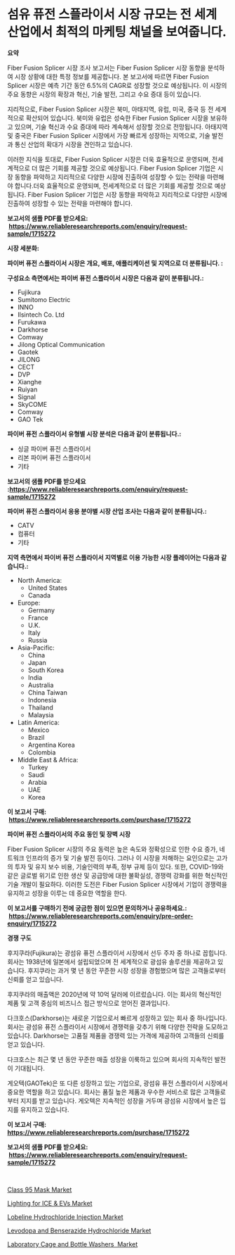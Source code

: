 <p><h1>섬유 퓨전 스플라이서 시장 규모는 전 세계 산업에서 최적의 마케팅 채널을 보여줍니다.</h1></p><p><strong>요약</strong></p>
<p><p>Fiber Fusion Splicer 시장 조사 보고서는 Fiber Fusion Splicer 시장 동향을 분석하여 시장 상황에 대한 특정 정보를 제공합니다. 본 보고서에 따르면 Fiber Fusion Splicer 시장은 예측 기간 동안 6.5%의 CAGR로 성장할 것으로 예상됩니다. 이 시장의 주요 동향은 시장의 확장과 혁신, 기술 발전, 그리고 수요 증대 등이 있습니다.</p><p>지리적으로, Fiber Fusion Splicer 시장은 북미, 아태지역, 유럽, 미국, 중국 등 전 세계적으로 확산되어 있습니다. 북미와 유럽은 성숙한 Fiber Fusion Splicer 시장을 보유하고 있으며, 기술 혁신과 수요 증대에 따라 계속해서 성장할 것으로 전망됩니다. 아태지역 및 중국은 Fiber Fusion Splicer 시장에서 가장 빠르게 성장하는 지역으로, 기술 발전과 통신 산업의 확대가 시장을 견인하고 있습니다.</p><p>이러한 지식을 토대로, Fiber Fusion Splicer 시장은 더욱 효율적으로 운영되며, 전세계적으로 더 많은 기회를 제공할 것으로 예상됩니다. Fiber Fusion Splicer 기업은 시장 동향을 파악하고 지리적으로 다양한 시장에 진출하여 성장할 수 있는 전략을 마련해야 합니다.더욱 효율적으로 운영되며, 전세계적으로 더 많은 기회를 제공할 것으로 예상됩니다. Fiber Fusion Splicer 기업은 시장 동향을 파악하고 지리적으로 다양한 시장에 진출하여 성장할 수 있는 전략을 마련해야 합니다.</p></p>
<p><strong>보고서의 샘플 PDF를 받으세요: &nbsp;<a href="https://www.reliableresearchreports.com/enquiry/request-sample/1715272">https://www.reliableresearchreports.com/enquiry/request-sample/1715272</a></strong></p>
<p><strong>시장 세분화:</strong></p>
<p><strong> 파이버 퓨전 스플라이서 시장은 개요, 배포, 애플리케이션 및 지역으로 더 분류됩니다. :</strong></p>
<p><strong>구성요소 측면에서는 파이버 퓨전 스플라이서 시장은 다음과 같이 분류됩니다.:</strong></p>
<p><ul><li>Fujikura</li><li>Sumitomo Electric</li><li>INNO</li><li>Ilsintech Co. Ltd</li><li>Furukawa</li><li>Darkhorse</li><li>Comway</li><li>Jilong Optical Communication</li><li>Gaotek</li><li>JILONG</li><li>CECT</li><li>DVP</li><li>Xianghe</li><li>Ruiyan</li><li>Signal</li><li>SkyCOME</li><li>Comway</li><li>GAO Tek</li></ul></p>
<p><strong> 파이버 퓨전 스플라이서 유형별 시장 분석은 다음과 같이 분류됩니다.:</strong></p>
<p><ul><li>싱글 파이버 퓨전 스플라이서</li><li>리본 파이버 퓨전 스플라이서</li><li>기타</li></ul></p>
<p><strong>보고서의 샘플 PDF를 받으세요 :<a href="https://www.reliableresearchreports.com/enquiry/request-sample/1715272">https://www.reliableresearchreports.com/enquiry/request-sample/1715272</a></strong></p>
<p><strong> 파이버 퓨전 스플라이서 응용 분야별 시장 산업 조사는 다음과 같이 분류됩니다.:</strong></p>
<p><ul><li>CATV</li><li>컴퓨터</li><li>기타</li></ul></p>
<p><strong>지역 측면에서 파이버 퓨전 스플라이서 지역별로 이용 가능한 시장 플레이어는 다음과 같습니다.:</strong></p>
<p><ul>
    <li>
        North America:
        <ul>
            <li>United States</li>
            <li>Canada</li>
        </ul>
    </li>
    <li>
        Europe:
        <ul>
            <li>Germany</li>
            <li>France</li>
            <li>U.K.</li>
            <li>Italy</li>
            <li>Russia</li>
        </ul>
    </li>
    <li>
        Asia-Pacific:
        <ul>
            <li>China</li>
            <li>Japan</li>
            <li>South Korea</li>
            <li>India</li>
            <li>Australia</li>
            <li>China Taiwan</li>
            <li>Indonesia</li>
            <li>Thailand</li>
            <li>Malaysia</li>
        </ul>
    </li>
    <li>
        Latin America:
        <ul>
            <li>Mexico</li>
            <li>Brazil</li>
            <li>Argentina Korea</li>
            <li>Colombia</li>
        </ul>
    </li>
    <li>
        Middle East & Africa:
        <ul>
            <li>Turkey</li>
            <li>Saudi</li>
            <li>Arabia</li>
            <li>UAE</li>
            <li>Korea</li>
        </ul>
    </li>
    </ul></p>
<p><strong>이 보고서 구매: &nbsp;<a href="https://www.reliableresearchreports.com/purchase/1715272">https://www.reliableresearchreports.com/purchase/1715272</a></strong></p>
<p><strong>파이버 퓨전 스플라이서의 주요 동인 및 장벽 시장</strong></p>
<p><p>Fiber Fusion Splicer 시장의 주요 동력은 높은 속도와 정확성으로 인한 수요 증가, 네트워크 인프라의 증가 및 기술 발전 등이다. 그러나 이 시장을 저해하는 요인으로는 고가의 투자 및 유지 보수 비용, 기술인력의 부족, 정부 규제 등이 있다. 또한, COVID-19와 같은 글로벌 위기로 인한 생산 및 공급망에 대한 불확실성, 경쟁력 강화를 위한 혁신적인 기술 개발이 필요하다. 이러한 도전은 Fiber Fusion Splicer 시장에서 기업이 경쟁력을 유지하고 성장을 이루는 데 중요한 역할을 한다.</p></p>
<p><strong>이 보고서를 구매하기 전에 궁금한 점이 있으면 문의하거나 공유하세요.: &nbsp;<a href="https://www.reliableresearchreports.com/enquiry/pre-order-enquiry/1715272">https://www.reliableresearchreports.com/enquiry/pre-order-enquiry/1715272</a></strong></p>
<p><strong>경쟁 구도</strong></p>
<p><p>후지쿠라(Fujikura)는 광섬유 퓨전 스플라이서 시장에서 선두 주자 중 하나로 꼽힙니다. 회사는 1938년에 일본에서 설립되었으며 전 세계적으로 광섬유 솔루션을 제공하고 있습니다. 후지쿠라는 과거 몇 년 동안 꾸준한 시장 성장을 경험했으며 많은 고객들로부터 신뢰를 얻고 있습니다.</p><p>후지쿠라의 매출액은 2020년에 약 10억 달러에 이르렀습니다. 이는 회사의 혁신적인 제품 및 고객 중심의 비즈니스 접근 방식으로 얻어진 결과입니다.</p><p>다크호스(Darkhorse)는 새로운 기업으로서 빠르게 성장하고 있는 회사 중 하나입니다. 회사는 광섬유 퓨전 스플라이서 시장에서 경쟁력을 갖추기 위해 다양한 전략을 도모하고 있습니다. Darkhorse는 고품질 제품을 경쟁력 있는 가격에 제공하여 고객들의 신뢰를 얻고 있습니다.</p><p>다크호스는 최근 몇 년 동안 꾸준한 매출 성장을 이룩하고 있으며 회사의 지속적인 발전이 기대됩니다.</p><p>게오텍(GAOTek)은 또 다른 성장하고 있는 기업으로, 광섬유 퓨전 스플라이서 시장에서 중요한 역할을 하고 있습니다. 회사는 품질 높은 제품과 우수한 서비스로 많은 고객들로부터 지지를 받고 있습니다. 게오텍은 지속적인 성장을 거두며 광섬유 시장에서 높은 입지를 유지하고 있습니다.</p></p>
<p><strong>이 보고서 구매: &nbsp; <a href="https://www.reliableresearchreports.com/purchase/1715272">https://www.reliableresearchreports.com/purchase/1715272</a></strong></p>
<p><strong>보고서의 샘플 PDF를 받으세요: &nbsp;<a href="https://www.reliableresearchreports.com/enquiry/request-sample/1715272">https://www.reliableresearchreports.com/enquiry/request-sample/1715272</a></strong><strong></strong></p>
<p>&nbsp;</p>
<p><p><a href="https://view.publitas.com/reportprime-1/class-95-mask-market-size-share-trends-analysis-report-by-material-by-type-by-end-user-by-region-and-segment-forecasts-2024-2031/">Class 95 Mask Market</a></p><p><a href="https://view.publitas.com/reportprime-1/lighting-for-ice-evs-market-centers-on-aspects-such-as-market-growth-market-share-market-opportunity-and-projected-forecasts-spanning-from-2024-to-2031/">Lighting for ICE & EVs Market</a></p><p><a href="https://circular-yam-9b9.notion.site/Lobeline-Hydrochloride-Injection-Market-Analysis-and-Market-Size-Global-Industry-Overview-Market-S-8025d15a79094173b7cf88a0fa78ae7f">Lobeline Hydrochloride Injection Market</a></p><p><a href="https://copper-carbon-84f.notion.site/Global-Levodopa-and-Benserazide-Hydrochloride-Market-by-Types-Applications-and-Major-Players-with-f8e933bc1fbf49818f4297c55f1ffbc2">Levodopa and Benserazide Hydrochloride Market</a></p><p><a href="https://github.com/joannagoyvaerts/Market-Research-Report-List-1/blob/main/laboratory-cage-and-bottle-washers-market.md">Laboratory Cage and Bottle Washers  Market</a></p></p>